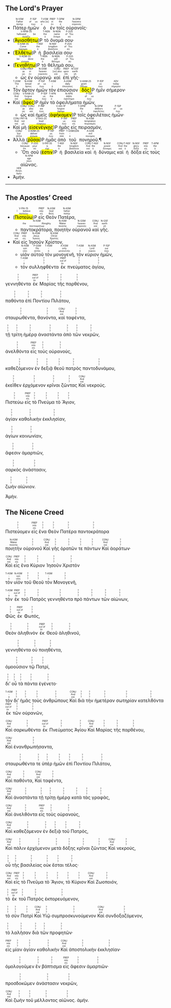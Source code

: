 ## The Lord's Prayer

- <RUBY><ruby><ruby>Πάτερ<rt>πατήρ</rt></ruby><rt>Father</rt></ruby><rt>N-VSM</rt></RUBY> <RUBY><ruby><ruby>ἡμῶν<rt>ἐγώ</rt></ruby><rt>of us</rt></ruby><rt>P-1GP</rt></RUBY> <RUBY><ruby><ruby>ὁ<rt>ὁ</rt></ruby><rt>who [is]</rt></ruby><rt>T-VSM</rt></RUBY> <RUBY><ruby><ruby>ἐν<rt>ἐν</rt></ruby><rt>in</rt></ruby><rt>PREP</rt></RUBY> <RUBY><ruby><ruby>τοῖς<rt>ὁ</rt></ruby><rt>the</rt></ruby><rt>T-DPM</rt></RUBY> <RUBY><ruby><ruby>οὐρανοῖς·<rt>οὐρανός</rt></ruby><rt>heavens</rt></ruby><rt>N-DPM</rt></RUBY> 
- (<RUBY><ruby><ruby><mark class='verb'>Ἁγιασθήτω</mark><rt>ἁγιάζω</rt></ruby><rt>hallowed be</rt></ruby><rt>V-APM-3S</rt></RUBY>)P <RUBY><ruby><ruby>τὸ<rt>ὁ</rt></ruby><rt>the</rt></ruby><rt>T-NSN</rt></RUBY> <RUBY><ruby><ruby>ὄνομά<rt>ὄνομα</rt></ruby><rt>name</rt></ruby><rt>N-NSN</rt></RUBY> <RUBY><ruby><ruby>σου·<rt>σύ</rt></ruby><rt>of You</rt></ruby><rt>P-2GS</rt></RUBY>
- (<RUBY><ruby><ruby><mark class='verb'>Ἐλθέτω</mark><rt>ἔρχομαι</rt></ruby><rt>Come</rt></ruby><rt>V-AAM-3S</rt></RUBY>)P <RUBY><ruby><ruby>ἡ<rt>ὁ</rt></ruby><rt>the</rt></ruby><rt>T-NSF</rt></RUBY> <RUBY><ruby><ruby>βασιλεία<rt>βασιλεία</rt></ruby><rt>kingdom</rt></ruby><rt>N-NSF</rt></RUBY> <RUBY><ruby><ruby>σου·<rt>σύ</rt></ruby><rt>of You</rt></ruby><rt>P-2GS</rt></RUBY> 
- (<RUBY><ruby><ruby><mark class='verb'>Γενηθήτω</mark><rt>γίνομαι</rt></ruby><rt>be done</rt></ruby><rt>V-AOM-3S</rt></RUBY>)P <RUBY><ruby><ruby>τὸ<rt>ὁ</rt></ruby><rt>the</rt></ruby><rt>T-NSN</rt></RUBY> <RUBY><ruby><ruby>θέλημά<rt>θέλημα</rt></ruby><rt>will</rt></ruby><rt>N-NSN</rt></RUBY> <RUBY><ruby><ruby>σου,<rt>σύ</rt></ruby><rt>of You</rt></ruby><rt>P-2GS</rt></RUBY> 
	- <RUBY><ruby><ruby>ὡς<rt>ὡς</rt></ruby><rt>as</rt></ruby><rt>CONJ</rt></RUBY> <RUBY><ruby><ruby>ἐν<rt>ἐν</rt></ruby><rt>in</rt></ruby><rt>PREP</rt></RUBY> <RUBY><ruby><ruby>οὐρανῷ<rt>οὐρανός</rt></ruby><rt>heaven</rt></ruby><rt>N-DSM</rt></RUBY> <RUBY><ruby><ruby>καὶ<rt>καί</rt></ruby><rt>[so] also</rt></ruby><rt>CONJ</rt></RUBY> <RUBY><ruby><ruby>ἐπὶ<rt>ἐπί</rt></ruby><rt>upon</rt></ruby><rt>PREP</rt></RUBY> <RUBY><ruby><ruby>γῆς·<rt>γῆ</rt></ruby><rt>earth</rt></ruby><rt>N-GSF</rt></RUBY> 
- <RUBY><ruby><ruby>Τὸν<rt>ὁ</rt></ruby><rt>The</rt></ruby><rt>T-ASM</rt></RUBY> <RUBY><ruby><ruby>ἄρτον<rt>ἄρτος</rt></ruby><rt>bread</rt></ruby><rt>N-ASM</rt></RUBY> <RUBY><ruby><ruby>ἡμῶν<rt>ἐγώ</rt></ruby><rt>of us</rt></ruby><rt>P-1GP</rt></RUBY> <RUBY><ruby><ruby>τὸν<rt>ὁ</rt></ruby><rt>-</rt></ruby><rt>T-ASM</rt></RUBY> <RUBY><ruby><ruby>ἐπιούσιον<rt>ἐπιούσιος</rt></ruby><rt>daily</rt></ruby><rt>A-ASM</rt></RUBY> (<RUBY><ruby><ruby><mark class='verb'>δὸς</mark><rt>δίδωμι</rt></ruby><rt>grant</rt></ruby><rt>V-AAM-2S</rt></RUBY>)P <RUBY><ruby><ruby>ἡμῖν<rt>ἐγώ</rt></ruby><rt>us</rt></ruby><rt>P-1DP</rt></RUBY> <RUBY><ruby><ruby>σήμερον·<rt>σήμερον</rt></ruby><rt>today</rt></ruby><rt>ADV</rt></RUBY> 
- <RUBY><ruby><ruby>Καὶ<rt>καί</rt></ruby><rt>And</rt></ruby><rt>CONJ</rt></RUBY> (<RUBY><ruby><ruby><mark class='verb'>ἄφες</mark><rt>ἀφίημι</rt></ruby><rt>forgive</rt></ruby><rt>V-AAM-2S</rt></RUBY>)P <RUBY><ruby><ruby>ἡμῖν<rt>ἐγώ</rt></ruby><rt>us</rt></ruby><rt>P-1DP</rt></RUBY> <RUBY><ruby><ruby>τὰ<rt>ὁ</rt></ruby><rt>the</rt></ruby><rt>T-APN</rt></RUBY> <RUBY><ruby><ruby>ὀφειλήματα<rt>ὀφείλημα</rt></ruby><rt>debts</rt></ruby><rt>N-APN</rt></RUBY> <RUBY><ruby><ruby>ἡμῶν,<rt>ἐγώ</rt></ruby><rt>of us</rt></ruby><rt>P-1GP</rt></RUBY> 
	- <RUBY><ruby><ruby>ὡς<rt>ὡς</rt></ruby><rt>as</rt></ruby><rt>CONJ</rt></RUBY> <RUBY><ruby><ruby>καὶ<rt>καί</rt></ruby><rt>also</rt></ruby><rt>CONJ</rt></RUBY> <RUBY><ruby><ruby>ἡμεῖς<rt>ἐγώ</rt></ruby><rt>we</rt></ruby><rt>P-1NP</rt></RUBY> (<RUBY><ruby><ruby><mark class='verb'>ἀφήκαμεν</mark><rt>ἀφίημι</rt></ruby><rt>forgive</rt></ruby><rt>V-AAI-1P</rt></RUBY>)P <RUBY><ruby><ruby>τοῖς<rt>ὁ</rt></ruby><rt>the</rt></ruby><rt>T-DPM</rt></RUBY> <RUBY><ruby><ruby>ὀφειλέταις<rt>ὀφειλέτης</rt></ruby><rt>debtors</rt></ruby><rt>N-DPM</rt></RUBY> <RUBY><ruby><ruby>ἡμῶν·<rt>ἐγώ</rt></ruby><rt>of us</rt></ruby><rt>P-1GP</rt></RUBY> 
- <RUBY><ruby><ruby>Καὶ<rt>καί</rt></ruby><rt>And</rt></ruby><rt>CONJ</rt></RUBY> <RUBY><ruby><ruby>μὴ<rt>μή</rt></ruby><rt>not</rt></ruby><rt>PRT-N</rt></RUBY> (<RUBY><ruby><ruby><mark class='verb'>εἰσενέγκῃς</mark><rt>εἰσφέρω</rt></ruby><rt>lead</rt></ruby><rt>V-AAS-2S</rt></RUBY>)P <RUBY><ruby><ruby>ἡμᾶς<rt>ἐγώ</rt></ruby><rt>us</rt></ruby><rt>P-1AP</rt></RUBY> <RUBY><ruby><ruby>εἰς<rt>εἰς</rt></ruby><rt>into</rt></ruby><rt>PREP</rt></RUBY> <RUBY><ruby><ruby>πειρασμόν,<rt>πειρασμός</rt></ruby><rt>temptation</rt></ruby><rt>N-ASM</rt></RUBY> 
- <RUBY><ruby><ruby>Ἀλλὰ<rt>ἀλλά</rt></ruby><rt>but</rt></ruby><rt>CONJ</rt></RUBY> (<RUBY><ruby><ruby><mark class='verb'>ῥῦσαι</mark><rt>ῥύομαι</rt></ruby><rt>deliver</rt></ruby><rt>V-ADM-2S</rt></RUBY>)P <RUBY><ruby><ruby>ἡμᾶς<rt>ἐγώ</rt></ruby><rt>us</rt></ruby><rt>P-1AP</rt></RUBY> <RUBY><ruby><ruby>ἀπὸ<rt>ἀπό</rt></ruby><rt>from</rt></ruby><rt>PREP</rt></RUBY> <RUBY><ruby><ruby>τοῦ<rt>ὁ</rt></ruby><rt>-</rt></ruby><rt>T-GSM⁞GSN</rt></RUBY> <RUBY><ruby><ruby>πονηροῦ.¶<rt>πονηρός</rt></ruby><rt>evil</rt></ruby><rt>A-GSN</rt></RUBY> 
	- <RUBY><ruby><ruby>Ὅτι<rt>ὅτι</rt></ruby><rt>because</rt></ruby><rt>CONJ</rt></RUBY> <RUBY><ruby><ruby>σοῦ<rt>σύ</rt></ruby><rt>your</rt></ruby><rt>P-2GS</rt></RUBY> (<RUBY><ruby><ruby><mark class='verb'>ἐστιν</mark><rt>εἰμί</rt></ruby><rt>is</rt></ruby><rt>V-PAI-3S</rt></RUBY>)P <RUBY><ruby><ruby>ἡ<rt>ὁ</rt></ruby><rt>the</rt></ruby><rt>T-NSF</rt></RUBY> <RUBY><ruby><ruby>βασιλεία<rt>βασιλεία</rt></ruby><rt>kingdom</rt></ruby><rt>N-NSF</rt></RUBY> <RUBY><ruby><ruby>καὶ<rt>καί</rt></ruby><rt>And</rt></ruby><rt>CONJ</rt></RUBY> <RUBY><ruby><ruby>ἡ<rt>ὁ</rt></ruby><rt>the</rt></ruby><rt>T-NSF</rt></RUBY> <RUBY><ruby><ruby>δύναμις<rt>δύναμις</rt></ruby><rt>power</rt></ruby><rt>N-NSF</rt></RUBY> <RUBY><ruby><ruby>καὶ<rt>καί</rt></ruby><rt>And</rt></ruby><rt>CONJ</rt></RUBY> <RUBY><ruby><ruby>ἡ<rt>ὁ</rt></ruby><rt>the</rt></ruby><rt>T-NSF</rt></RUBY> <RUBY><ruby><ruby>δόξα<rt>δόξα</rt></ruby><rt>glory</rt></ruby><rt>N-NSF</rt></RUBY> <RUBY><ruby><ruby>εἰς<rt>εἰς</rt></ruby><rt>into</rt></ruby><rt>PREP</rt></RUBY> <RUBY><ruby><ruby>τοὺς<rt>ὁ</rt></ruby><rt>the</rt></ruby><rt>T-APM</rt></RUBY> <RUBY><ruby><ruby>αἰῶνας.<rt>αἰών</rt></ruby><rt>age</rt></ruby><rt>N-APM</rt></RUBY>
- <RUBY><ruby><ruby>Ἀμήν.<rt>ἀμήν</rt></ruby><rt>Amen.</rt></ruby><rt>HEB</rt></RUBY>

<div style='page-break-after: always;'></div>

---

## The Apostles’ Creed
- (<RUBY><ruby><ruby><mark class='verb'>Πιστεύω</mark><rt>πιστεύω</rt></ruby><rt>I believe</rt></ruby><rt>V-PAI-1S</rt></RUBY>)P <RUBY><ruby><ruby>εἰς<rt>εἰς</rt></ruby><rt>into</rt></ruby><rt>PREP</rt></RUBY> <RUBY><ruby><ruby>Θεὸν<rt>θεός</rt></ruby><rt>God</rt></ruby><rt>N-ASM</rt></RUBY> <RUBY><ruby><ruby>Πατέρα,<rt>πατέρ</rt></ruby><rt>father</rt></ruby><rt>N-ASM</rt></RUBY> 
	- <RUBY><ruby><ruby>παντοκράτορα,<rt>παντοκράτωρ</rt></ruby><rt>the Almighty</rt></ruby><rt>N-ASM</rt></RUBY> <RUBY><ruby><ruby>ποιητὴν<rt>ποιητής</rt></ruby><rt>Maker</rt></ruby><rt>N-ASM</rt></RUBY> <RUBY><ruby><ruby>οὐρανοῦ<rt>οὐρανός</rt></ruby><rt>heaven</rt></ruby><rt>N-GSM</rt></RUBY> <RUBY><ruby><ruby>καὶ<rt>καί</rt></ruby><rt>And</rt></ruby><rt>CONJ</rt></RUBY> <RUBY><ruby><ruby>γῆς.<rt>γῆ</rt></ruby><rt>earth</rt></ruby><rt>N-GSF</rt></RUBY>
- <RUBY><ruby><ruby>Καὶ<rt>καί</rt></ruby><rt>And</rt></ruby><rt>CONJ</rt></RUBY> <RUBY><ruby><ruby>εἰς<rt>εἰς</rt></ruby><rt>into</rt></ruby><rt>PREP</rt></RUBY> <RUBY><ruby><ruby>Ἰησοῦν<rt>Ἰησοῦς</rt></ruby><rt>Jesus</rt></ruby><rt>N-ASM</rt></RUBY> <RUBY><ruby><ruby>Χρίστον,<rt>Χριστός</rt></ruby><rt>Christ</rt></ruby><rt>N-ASM</rt></RUBY> 
	- <RUBY><ruby><ruby>υἱὸν<rt>υἱός</rt></ruby><rt>son</rt></ruby><rt>N-ASM</rt></RUBY> <RUBY><ruby><ruby>αὐτοῦ<rt>αὐτός</rt></ruby><rt>His</rt></ruby><rt>P-GSM</rt></RUBY> <RUBY><ruby><ruby>τὸν<rt>ὁ</rt></ruby><rt>-</rt></ruby><rt>T-ASM</rt></RUBY> <RUBY><ruby><ruby>μονογενῆ,<rt>μονογενής</rt></ruby><rt>only</rt></ruby><rt>A-ASM</rt></RUBY> <RUBY><ruby><ruby>τὸν<rt>ὁ</rt></ruby><rt>-</rt></ruby><rt>T-ASM</rt></RUBY> <RUBY><ruby><ruby>κύριον<rt>κύριος</rt></ruby><rt>Lord</rt></ruby><rt>N-ASM</rt></RUBY> <RUBY><ruby><ruby>ἡμῶν,<rt>ἐγώ</rt></ruby><rt>our</rt></ruby><rt>P-1GP</rt></RUBY> 
	- <RUBY><ruby><ruby>τὸν<rt>ὁ</rt></ruby><rt>-</rt></ruby><rt>T-ASM</rt></RUBY> <RUBY><ruby><ruby>συλληφθέντα<rt>?</rt></ruby><rt>?</rt></ruby><rt>?</rt></RUBY> <RUBY><ruby><ruby>ἐκ<rt>ἐκ</rt></ruby><rt>out of</rt></ruby><rt>PREP</rt></RUBY> <RUBY><ruby><ruby>πνεύματος<rt>?</rt></ruby><rt>?</rt></ruby><rt>?</rt></RUBY> <RUBY><ruby><ruby>ἁγίου,<rt>?</rt></ruby><rt>?</rt></ruby><rt>?</rt></RUBY> 

 <RUBY><ruby><ruby>γεννηθέντα<rt>?</rt></ruby><rt>?</rt></ruby><rt>?</rt></RUBY> <RUBY><ruby><ruby>ἐκ<rt>ἐκ</rt></ruby><rt>out of</rt></ruby><rt>PREP</rt></RUBY> <RUBY><ruby><ruby>Μαρίας<rt>?</rt></ruby><rt>?</rt></ruby><rt>?</rt></RUBY> <RUBY><ruby><ruby>τῆς<rt>?</rt></ruby><rt>?</rt></ruby><rt>?</rt></RUBY> <RUBY><ruby><ruby>παρθένου,<rt>?</rt></ruby><rt>?</rt></ruby><rt>?</rt></RUBY> 

 <RUBY><ruby><ruby>παθόντα<rt>?</rt></ruby><rt>?</rt></ruby><rt>?</rt></RUBY> <RUBY><ruby><ruby>ἐπὶ<rt>?</rt></ruby><rt>?</rt></ruby><rt>?</rt></RUBY> <RUBY><ruby><ruby>Ποντίου<rt>?</rt></ruby><rt>?</rt></ruby><rt>?</rt></RUBY> <RUBY><ruby><ruby>Πιλάτου,<rt>?</rt></ruby><rt>?</rt></ruby><rt>?</rt></RUBY> 

 <RUBY><ruby><ruby>σταυρωθέντα,<rt>?</rt></ruby><rt>?</rt></ruby><rt>?</rt></RUBY> <RUBY><ruby><ruby>θανόντα,<rt>?</rt></ruby><rt>?</rt></ruby><rt>?</rt></RUBY> <RUBY><ruby><ruby>καὶ<rt>καί</rt></ruby><rt>And</rt></ruby><rt>CONJ</rt></RUBY> <RUBY><ruby><ruby>ταφέντα,<rt>?</rt></ruby><rt>?</rt></ruby><rt>?</rt></RUBY> 

 <RUBY><ruby><ruby>τῇ<rt>?</rt></ruby><rt>?</rt></ruby><rt>?</rt></RUBY> <RUBY><ruby><ruby>τρίτη<rt>?</rt></ruby><rt>?</rt></ruby><rt>?</rt></RUBY> <RUBY><ruby><ruby>ἡμέρᾳ<rt>?</rt></ruby><rt>?</rt></ruby><rt>?</rt></RUBY> <RUBY><ruby><ruby>ἀναστάντα<rt>?</rt></ruby><rt>?</rt></ruby><rt>?</rt></RUBY> <RUBY><ruby><ruby>ἀπὸ<rt>?</rt></ruby><rt>?</rt></ruby><rt>?</rt></RUBY> <RUBY><ruby><ruby>τῶν<rt>?</rt></ruby><rt>?</rt></ruby><rt>?</rt></RUBY> <RUBY><ruby><ruby>νεκρῶν,<rt>?</rt></ruby><rt>?</rt></ruby><rt>?</rt></RUBY> 

 <RUBY><ruby><ruby>ἀνελθόντα<rt>?</rt></ruby><rt>?</rt></ruby><rt>?</rt></RUBY> <RUBY><ruby><ruby>εἰς<rt>εἰς</rt></ruby><rt>into</rt></ruby><rt>PREP</rt></RUBY> <RUBY><ruby><ruby>τοὺς<rt>?</rt></ruby><rt>?</rt></ruby><rt>?</rt></RUBY> <RUBY><ruby><ruby>οὐρανούς,<rt>?</rt></ruby><rt>?</rt></ruby><rt>?</rt></RUBY> 

 <RUBY><ruby><ruby>καθεζόμενον<rt>?</rt></ruby><rt>?</rt></ruby><rt>?</rt></RUBY> <RUBY><ruby><ruby>ἐν<rt>?</rt></ruby><rt>?</rt></ruby><rt>?</rt></RUBY> <RUBY><ruby><ruby>δεξιᾷ<rt>?</rt></ruby><rt>?</rt></ruby><rt>?</rt></RUBY> <RUBY><ruby><ruby>θεοῦ<rt>?</rt></ruby><rt>?</rt></ruby><rt>?</rt></RUBY> <RUBY><ruby><ruby>πατρὸς<rt>?</rt></ruby><rt>?</rt></ruby><rt>?</rt></RUBY> <RUBY><ruby><ruby>παντοδυνάμου,<rt>?</rt></ruby><rt>?</rt></ruby><rt>?</rt></RUBY> 

 <RUBY><ruby><ruby>ἐκεῖθεν<rt>?</rt></ruby><rt>?</rt></ruby><rt>?</rt></RUBY> <RUBY><ruby><ruby>ἐρχόμενον<rt>?</rt></ruby><rt>?</rt></ruby><rt>?</rt></RUBY> <RUBY><ruby><ruby>κρῖναι<rt>?</rt></ruby><rt>?</rt></ruby><rt>?</rt></RUBY> <RUBY><ruby><ruby>ζῶντας<rt>?</rt></ruby><rt>?</rt></ruby><rt>?</rt></RUBY> <RUBY><ruby><ruby>Καὶ<rt>καί</rt></ruby><rt>And</rt></ruby><rt>CONJ</rt></RUBY> νεκρούς.

  

<RUBY><ruby><ruby>Πιστεύω<rt>?</rt></ruby><rt>?</rt></ruby><rt>?</rt></RUBY> <RUBY><ruby><ruby>εἰς<rt>εἰς</rt></ruby><rt>into</rt></ruby><rt>PREP</rt></RUBY> <RUBY><ruby><ruby>τὸ<rt>?</rt></ruby><rt>?</rt></ruby><rt>?</rt></RUBY> <RUBY><ruby><ruby>Πνεύμα<rt>?</rt></ruby><rt>?</rt></ruby><rt>?</rt></RUBY> <RUBY><ruby><ruby>τὸ<rt>?</rt></ruby><rt>?</rt></ruby><rt>?</rt></RUBY> <RUBY><ruby><ruby>Ἅγιον,<rt>?</rt></ruby><rt>?</rt></ruby><rt>?</rt></RUBY> 

<RUBY><ruby><ruby>ἁγίαν<rt>?</rt></ruby><rt>?</rt></ruby><rt>?</rt></RUBY> <RUBY><ruby><ruby>καθολικὴν<rt>?</rt></ruby><rt>?</rt></ruby><rt>?</rt></RUBY> <RUBY><ruby><ruby>ἐκκλησίαν,<rt>?</rt></ruby><rt>?</rt></ruby><rt>?</rt></RUBY> 

<RUBY><ruby><ruby>ἁγίων<rt>?</rt></ruby><rt>?</rt></ruby><rt>?</rt></RUBY> <RUBY><ruby><ruby>κοινωνίαν,<rt>?</rt></ruby><rt>?</rt></ruby><rt>?</rt></RUBY> 

<RUBY><ruby><ruby>ἄφεσιν<rt>?</rt></ruby><rt>?</rt></ruby><rt>?</rt></RUBY> <RUBY><ruby><ruby>ἁμαρτιῶν,<rt>?</rt></ruby><rt>?</rt></ruby><rt>?</rt></RUBY> 

<RUBY><ruby><ruby>σαρκὸς<rt>?</rt></ruby><rt>?</rt></ruby><rt>?</rt></RUBY> <RUBY><ruby><ruby>ἀνάστασιν,<rt>?</rt></ruby><rt>?</rt></ruby><rt>?</rt></RUBY> 

<RUBY><ruby><ruby>ζωήν<rt>?</rt></ruby><rt>?</rt></ruby><rt>?</rt></RUBY> <RUBY><ruby><ruby>αἰώνιον.<rt>?</rt></ruby><rt>?</rt></ruby><rt>?</rt></RUBY> 

Ἀμήν.



## The Nicene Creed

<RUBY><ruby><ruby>Πιστεύομεν<rt>?</rt></ruby><rt>?</rt></ruby><rt>?</rt></RUBY> <RUBY><ruby><ruby>εἰς<rt>εἰς</rt></ruby><rt>into</rt></ruby><rt>PREP</rt></RUBY> <RUBY><ruby><ruby>ἕνα<rt>?</rt></ruby><rt>?</rt></ruby><rt>?</rt></RUBY> <RUBY><ruby><ruby>Θεὸν<rt>?</rt></ruby><rt>?</rt></ruby><rt>?</rt></RUBY> <RUBY><ruby><ruby>Πατέρα<rt>?</rt></ruby><rt>?</rt></ruby><rt>?</rt></RUBY> <RUBY><ruby><ruby>παντοκράτορα<rt>?</rt></ruby><rt>?</rt></ruby><rt>?</rt></RUBY> 

<RUBY><ruby><ruby>ποιητὴν<rt>ποιητής</rt></ruby><rt>Maker</rt></ruby><rt>N-ASM</rt></RUBY> <RUBY><ruby><ruby>οὐρανοῦ<rt>?</rt></ruby><rt>?</rt></ruby><rt>?</rt></RUBY> <RUBY><ruby><ruby>Καὶ<rt>καί</rt></ruby><rt>And</rt></ruby><rt>CONJ</rt></RUBY> <RUBY><ruby><ruby>γῆς<rt>?</rt></ruby><rt>?</rt></ruby><rt>?</rt></RUBY> <RUBY><ruby><ruby>ὁρατῶν<rt>?</rt></ruby><rt>?</rt></ruby><rt>?</rt></RUBY> <RUBY><ruby><ruby>τε<rt>?</rt></ruby><rt>?</rt></ruby><rt>?</rt></RUBY> <RUBY><ruby><ruby>πάντων<rt>?</rt></ruby><rt>?</rt></ruby><rt>?</rt></RUBY> <RUBY><ruby><ruby>Καὶ<rt>καί</rt></ruby><rt>And</rt></ruby><rt>CONJ</rt></RUBY> <RUBY><ruby><ruby>ἀοράτων·<rt>?</rt></ruby><rt>?</rt></ruby><rt>?</rt></RUBY> 

<RUBY><ruby><ruby>Καὶ<rt>καί</rt></ruby><rt>And</rt></ruby><rt>CONJ</rt></RUBY> <RUBY><ruby><ruby>εἰς<rt>εἰς</rt></ruby><rt>into</rt></ruby><rt>PREP</rt></RUBY> <RUBY><ruby><ruby>ἕνα<rt>?</rt></ruby><rt>?</rt></ruby><rt>?</rt></RUBY> <RUBY><ruby><ruby>Κύριον<rt>?</rt></ruby><rt>?</rt></ruby><rt>?</rt></RUBY> <RUBY><ruby><ruby>Ἰησοῦν<rt>?</rt></ruby><rt>?</rt></ruby><rt>?</rt></RUBY> <RUBY><ruby><ruby>Χριστὸν<rt>?</rt></ruby><rt>?</rt></ruby><rt>?</rt></RUBY> 

<RUBY><ruby><ruby>τὸν<rt>ὁ</rt></ruby><rt>-</rt></ruby><rt>T-ASM</rt></RUBY> <RUBY><ruby><ruby>υἱὸν<rt>υἱός</rt></ruby><rt>son</rt></ruby><rt>N-ASM</rt></RUBY> <RUBY><ruby><ruby>τοῦ<rt>?</rt></ruby><rt>?</rt></ruby><rt>?</rt></RUBY> <RUBY><ruby><ruby>Θεοῦ<rt>?</rt></ruby><rt>?</rt></ruby><rt>?</rt></RUBY> <RUBY><ruby><ruby>τὸν<rt>ὁ</rt></ruby><rt>-</rt></ruby><rt>T-ASM</rt></RUBY> <RUBY><ruby><ruby>Μονογενῆ,<rt>?</rt></ruby><rt>?</rt></ruby><rt>?</rt></RUBY> 

<RUBY><ruby><ruby>τὸν<rt>ὁ</rt></ruby><rt>-</rt></ruby><rt>T-ASM</rt></RUBY> <RUBY><ruby><ruby>ἐκ<rt>ἐκ</rt></ruby><rt>out of</rt></ruby><rt>PREP</rt></RUBY> <RUBY><ruby><ruby>τοῦ<rt>?</rt></ruby><rt>?</rt></ruby><rt>?</rt></RUBY> <RUBY><ruby><ruby>Πατρὸς<rt>?</rt></ruby><rt>?</rt></ruby><rt>?</rt></RUBY> <RUBY><ruby><ruby>γεννηθέντα<rt>?</rt></ruby><rt>?</rt></ruby><rt>?</rt></RUBY> <RUBY><ruby><ruby>πρὸ<rt>?</rt></ruby><rt>?</rt></ruby><rt>?</rt></RUBY> <RUBY><ruby><ruby>πάντων<rt>?</rt></ruby><rt>?</rt></ruby><rt>?</rt></RUBY> <RUBY><ruby><ruby>τῶν<rt>?</rt></ruby><rt>?</rt></ruby><rt>?</rt></RUBY> <RUBY><ruby><ruby>αἰώνων,<rt>?</rt></ruby><rt>?</rt></ruby><rt>?</rt></RUBY> 

<RUBY><ruby><ruby>Φῶς<rt>?</rt></ruby><rt>?</rt></ruby><rt>?</rt></RUBY> <RUBY><ruby><ruby>ἐκ<rt>ἐκ</rt></ruby><rt>out of</rt></ruby><rt>PREP</rt></RUBY> <RUBY><ruby><ruby>Φωτός,<rt>?</rt></ruby><rt>?</rt></ruby><rt>?</rt></RUBY> 

<RUBY><ruby><ruby>Θεὸν<rt>?</rt></ruby><rt>?</rt></ruby><rt>?</rt></RUBY> <RUBY><ruby><ruby>ἀληθινὸν<rt>?</rt></ruby><rt>?</rt></ruby><rt>?</rt></RUBY> <RUBY><ruby><ruby>ἐκ<rt>ἐκ</rt></ruby><rt>out of</rt></ruby><rt>PREP</rt></RUBY> <RUBY><ruby><ruby>Θεοῦ<rt>?</rt></ruby><rt>?</rt></ruby><rt>?</rt></RUBY> <RUBY><ruby><ruby>ἀληθινοῦ,<rt>?</rt></ruby><rt>?</rt></ruby><rt>?</rt></RUBY> 

<RUBY><ruby><ruby>γεννηθέντα<rt>?</rt></ruby><rt>?</rt></ruby><rt>?</rt></RUBY> <RUBY><ruby><ruby>οὐ<rt>?</rt></ruby><rt>?</rt></ruby><rt>?</rt></RUBY> <RUBY><ruby><ruby>ποιηθέντα,<rt>?</rt></ruby><rt>?</rt></ruby><rt>?</rt></RUBY> 

<RUBY><ruby><ruby>ὁμοούσιον<rt>?</rt></ruby><rt>?</rt></ruby><rt>?</rt></RUBY> <RUBY><ruby><ruby>τῷ<rt>?</rt></ruby><rt>?</rt></ruby><rt>?</rt></RUBY> <RUBY><ruby><ruby>Πατρί,<rt>?</rt></ruby><rt>?</rt></ruby><rt>?</rt></RUBY> 

<RUBY><ruby><ruby>δι’<rt>?</rt></ruby><rt>?</rt></ruby><rt>?</rt></RUBY> <RUBY><ruby><ruby>οὗ<rt>?</rt></ruby><rt>?</rt></ruby><rt>?</rt></RUBY> <RUBY><ruby><ruby>τὰ<rt>?</rt></ruby><rt>?</rt></ruby><rt>?</rt></RUBY> <RUBY><ruby><ruby>πάντα<rt>?</rt></ruby><rt>?</rt></ruby><rt>?</rt></RUBY> <RUBY><ruby><ruby>ἐγένετο·<rt>?</rt></ruby><rt>?</rt></ruby><rt>?</rt></RUBY> 

<RUBY><ruby><ruby>τὸν<rt>ὁ</rt></ruby><rt>-</rt></ruby><rt>T-ASM</rt></RUBY> <RUBY><ruby><ruby>δι’<rt>?</rt></ruby><rt>?</rt></ruby><rt>?</rt></RUBY> <RUBY><ruby><ruby>ἡμᾶς<rt>?</rt></ruby><rt>?</rt></ruby><rt>?</rt></RUBY> <RUBY><ruby><ruby>τοὺς<rt>?</rt></ruby><rt>?</rt></ruby><rt>?</rt></RUBY> <RUBY><ruby><ruby>ἀνθρώπους<rt>?</rt></ruby><rt>?</rt></ruby><rt>?</rt></RUBY> <RUBY><ruby><ruby>Καὶ<rt>καί</rt></ruby><rt>And</rt></ruby><rt>CONJ</rt></RUBY> <RUBY><ruby><ruby>διὰ<rt>?</rt></ruby><rt>?</rt></ruby><rt>?</rt></RUBY> <RUBY><ruby><ruby>τὴν<rt>?</rt></ruby><rt>?</rt></ruby><rt>?</rt></RUBY> <RUBY><ruby><ruby>ἡμετέραν<rt>?</rt></ruby><rt>?</rt></ruby><rt>?</rt></RUBY> <RUBY><ruby><ruby>σωτηρίαν<rt>?</rt></ruby><rt>?</rt></ruby><rt>?</rt></RUBY> <RUBY><ruby><ruby>κατελθόντα<rt>?</rt></ruby><rt>?</rt></ruby><rt>?</rt></RUBY> <RUBY><ruby><ruby>ἐκ<rt>ἐκ</rt></ruby><rt>out of</rt></ruby><rt>PREP</rt></RUBY> <RUBY><ruby><ruby>τῶν<rt>?</rt></ruby><rt>?</rt></ruby><rt>?</rt></RUBY> <RUBY><ruby><ruby>οὐρανῶν,<rt>?</rt></ruby><rt>?</rt></ruby><rt>?</rt></RUBY> 

<RUBY><ruby><ruby>Καὶ<rt>καί</rt></ruby><rt>And</rt></ruby><rt>CONJ</rt></RUBY> <RUBY><ruby><ruby>σαρκωθέντα<rt>?</rt></ruby><rt>?</rt></ruby><rt>?</rt></RUBY> <RUBY><ruby><ruby>ἐκ<rt>ἐκ</rt></ruby><rt>out of</rt></ruby><rt>PREP</rt></RUBY> <RUBY><ruby><ruby>Πνεύματος<rt>?</rt></ruby><rt>?</rt></ruby><rt>?</rt></RUBY> <RUBY><ruby><ruby>Ἁγίου<rt>?</rt></ruby><rt>?</rt></ruby><rt>?</rt></RUBY> <RUBY><ruby><ruby>Καὶ<rt>καί</rt></ruby><rt>And</rt></ruby><rt>CONJ</rt></RUBY> <RUBY><ruby><ruby>Μαρίας<rt>?</rt></ruby><rt>?</rt></ruby><rt>?</rt></RUBY> <RUBY><ruby><ruby>τῆς<rt>?</rt></ruby><rt>?</rt></ruby><rt>?</rt></RUBY> <RUBY><ruby><ruby>παρθένου,<rt>?</rt></ruby><rt>?</rt></ruby><rt>?</rt></RUBY> 

<RUBY><ruby><ruby>Καὶ<rt>καί</rt></ruby><rt>And</rt></ruby><rt>CONJ</rt></RUBY> <RUBY><ruby><ruby>ἐνανθρωπήσαντα,<rt>?</rt></ruby><rt>?</rt></ruby><rt>?</rt></RUBY> 

<RUBY><ruby><ruby>σταυρωθέντα<rt>?</rt></ruby><rt>?</rt></ruby><rt>?</rt></RUBY> <RUBY><ruby><ruby>τε<rt>?</rt></ruby><rt>?</rt></ruby><rt>?</rt></RUBY> <RUBY><ruby><ruby>ὑπὲρ<rt>?</rt></ruby><rt>?</rt></ruby><rt>?</rt></RUBY> <RUBY><ruby><ruby>ἡμῶν<rt>?</rt></ruby><rt>?</rt></ruby><rt>?</rt></RUBY> <RUBY><ruby><ruby>ἐπὶ<rt>?</rt></ruby><rt>?</rt></ruby><rt>?</rt></RUBY> <RUBY><ruby><ruby>Ποντίου<rt>?</rt></ruby><rt>?</rt></ruby><rt>?</rt></RUBY> <RUBY><ruby><ruby>Πιλάτου,<rt>?</rt></ruby><rt>?</rt></ruby><rt>?</rt></RUBY> 

<RUBY><ruby><ruby>Καὶ<rt>καί</rt></ruby><rt>And</rt></ruby><rt>CONJ</rt></RUBY> <RUBY><ruby><ruby>παθόντα,<rt>?</rt></ruby><rt>?</rt></ruby><rt>?</rt></RUBY> <RUBY><ruby><ruby>Καὶ<rt>καί</rt></ruby><rt>And</rt></ruby><rt>CONJ</rt></RUBY> <RUBY><ruby><ruby>ταφέντα,<rt>?</rt></ruby><rt>?</rt></ruby><rt>?</rt></RUBY> 

<RUBY><ruby><ruby>Καὶ<rt>καί</rt></ruby><rt>And</rt></ruby><rt>CONJ</rt></RUBY> <RUBY><ruby><ruby>ἀναστάντα<rt>?</rt></ruby><rt>?</rt></ruby><rt>?</rt></RUBY> <RUBY><ruby><ruby>τῇ<rt>?</rt></ruby><rt>?</rt></ruby><rt>?</rt></RUBY> <RUBY><ruby><ruby>τρίτῃ<rt>?</rt></ruby><rt>?</rt></ruby><rt>?</rt></RUBY> <RUBY><ruby><ruby>ἡμέρᾳ<rt>?</rt></ruby><rt>?</rt></ruby><rt>?</rt></RUBY> <RUBY><ruby><ruby>κατὰ<rt>?</rt></ruby><rt>?</rt></ruby><rt>?</rt></RUBY> <RUBY><ruby><ruby>τὰς<rt>?</rt></ruby><rt>?</rt></ruby><rt>?</rt></RUBY> <RUBY><ruby><ruby>γραφὰς,<rt>?</rt></ruby><rt>?</rt></ruby><rt>?</rt></RUBY> 

<RUBY><ruby><ruby>Καὶ<rt>καί</rt></ruby><rt>And</rt></ruby><rt>CONJ</rt></RUBY> <RUBY><ruby><ruby>ἀνελθόντα<rt>?</rt></ruby><rt>?</rt></ruby><rt>?</rt></RUBY> <RUBY><ruby><ruby>εἰς<rt>εἰς</rt></ruby><rt>into</rt></ruby><rt>PREP</rt></RUBY> <RUBY><ruby><ruby>τοὺς<rt>?</rt></ruby><rt>?</rt></ruby><rt>?</rt></RUBY> <RUBY><ruby><ruby>οὐρανοὺς,<rt>?</rt></ruby><rt>?</rt></ruby><rt>?</rt></RUBY> 

<RUBY><ruby><ruby>Καὶ<rt>καί</rt></ruby><rt>And</rt></ruby><rt>CONJ</rt></RUBY> <RUBY><ruby><ruby>καθεζόμενον<rt>?</rt></ruby><rt>?</rt></ruby><rt>?</rt></RUBY> <RUBY><ruby><ruby>ἐν<rt>?</rt></ruby><rt>?</rt></ruby><rt>?</rt></RUBY> <RUBY><ruby><ruby>δεξιᾷ<rt>?</rt></ruby><rt>?</rt></ruby><rt>?</rt></RUBY> <RUBY><ruby><ruby>τοῦ<rt>?</rt></ruby><rt>?</rt></ruby><rt>?</rt></RUBY> <RUBY><ruby><ruby>Πατρὸς,<rt>?</rt></ruby><rt>?</rt></ruby><rt>?</rt></RUBY> 

<RUBY><ruby><ruby>Καὶ<rt>καί</rt></ruby><rt>And</rt></ruby><rt>CONJ</rt></RUBY> <RUBY><ruby><ruby>πάλιν<rt>?</rt></ruby><rt>?</rt></ruby><rt>?</rt></RUBY> <RUBY><ruby><ruby>ἐρχόμενον<rt>?</rt></ruby><rt>?</rt></ruby><rt>?</rt></RUBY> <RUBY><ruby><ruby>μετὰ<rt>?</rt></ruby><rt>?</rt></ruby><rt>?</rt></RUBY> <RUBY><ruby><ruby>δόξης<rt>?</rt></ruby><rt>?</rt></ruby><rt>?</rt></RUBY> <RUBY><ruby><ruby>κρῖναι<rt>?</rt></ruby><rt>?</rt></ruby><rt>?</rt></RUBY> <RUBY><ruby><ruby>ζῶντας<rt>?</rt></ruby><rt>?</rt></ruby><rt>?</rt></RUBY> <RUBY><ruby><ruby>Καὶ<rt>καί</rt></ruby><rt>And</rt></ruby><rt>CONJ</rt></RUBY> <RUBY><ruby><ruby>νεκρούς,<rt>?</rt></ruby><rt>?</rt></ruby><rt>?</rt></RUBY> 

<RUBY><ruby><ruby>οὗ<rt>?</rt></ruby><rt>?</rt></ruby><rt>?</rt></RUBY> <RUBY><ruby><ruby>τῆς<rt>?</rt></ruby><rt>?</rt></ruby><rt>?</rt></RUBY> <RUBY><ruby><ruby>βασιλείας<rt>?</rt></ruby><rt>?</rt></ruby><rt>?</rt></RUBY> <RUBY><ruby><ruby>οὐκ<rt>?</rt></ruby><rt>?</rt></ruby><rt>?</rt></RUBY> <RUBY><ruby><ruby>ἔσται<rt>?</rt></ruby><rt>?</rt></ruby><rt>?</rt></RUBY> <RUBY><ruby><ruby>τέλος·<rt>?</rt></ruby><rt>?</rt></ruby><rt>?</rt></RUBY> 

<RUBY><ruby><ruby>Καὶ<rt>καί</rt></ruby><rt>And</rt></ruby><rt>CONJ</rt></RUBY> <RUBY><ruby><ruby>εἰς<rt>εἰς</rt></ruby><rt>into</rt></ruby><rt>PREP</rt></RUBY> <RUBY><ruby><ruby>τὸ<rt>?</rt></ruby><rt>?</rt></ruby><rt>?</rt></RUBY> <RUBY><ruby><ruby>Πνεῦμα<rt>?</rt></ruby><rt>?</rt></ruby><rt>?</rt></RUBY> <RUBY><ruby><ruby>τὸ<rt>?</rt></ruby><rt>?</rt></ruby><rt>?</rt></RUBY> <RUBY><ruby><ruby>Ἅγιον,<rt>?</rt></ruby><rt>?</rt></ruby><rt>?</rt></RUBY> <RUBY><ruby><ruby>τὸ<rt>?</rt></ruby><rt>?</rt></ruby><rt>?</rt></RUBY> <RUBY><ruby><ruby>Κύριον<rt>?</rt></ruby><rt>?</rt></ruby><rt>?</rt></RUBY> <RUBY><ruby><ruby>Καὶ<rt>καί</rt></ruby><rt>And</rt></ruby><rt>CONJ</rt></RUBY> <RUBY><ruby><ruby>Ζωοποιόν,<rt>?</rt></ruby><rt>?</rt></ruby><rt>?</rt></RUBY> 

<RUBY><ruby><ruby>τὸ<rt>?</rt></ruby><rt>?</rt></ruby><rt>?</rt></RUBY> <RUBY><ruby><ruby>ἐκ<rt>ἐκ</rt></ruby><rt>out of</rt></ruby><rt>PREP</rt></RUBY> <RUBY><ruby><ruby>τοῦ<rt>?</rt></ruby><rt>?</rt></ruby><rt>?</rt></RUBY> <RUBY><ruby><ruby>Πατρὸς<rt>?</rt></ruby><rt>?</rt></ruby><rt>?</rt></RUBY> <RUBY><ruby><ruby>ἐκπορευόμενον,<rt>?</rt></ruby><rt>?</rt></ruby><rt>?</rt></RUBY> 

<RUBY><ruby><ruby>τὸ<rt>?</rt></ruby><rt>?</rt></ruby><rt>?</rt></RUBY> <RUBY><ruby><ruby>σὺν<rt>?</rt></ruby><rt>?</rt></ruby><rt>?</rt></RUBY> <RUBY><ruby><ruby>Πατρὶ<rt>?</rt></ruby><rt>?</rt></ruby><rt>?</rt></RUBY> <RUBY><ruby><ruby>Καὶ<rt>καί</rt></ruby><rt>And</rt></ruby><rt>CONJ</rt></RUBY> <RUBY><ruby><ruby>Υἱῷ<rt>?</rt></ruby><rt>?</rt></ruby><rt>?</rt></RUBY> <RUBY><ruby><ruby>συμπροσκυνούμενον<rt>?</rt></ruby><rt>?</rt></ruby><rt>?</rt></RUBY> <RUBY><ruby><ruby>Καὶ<rt>καί</rt></ruby><rt>And</rt></ruby><rt>CONJ</rt></RUBY> <RUBY><ruby><ruby>συνδοξαζόμενον,<rt>?</rt></ruby><rt>?</rt></ruby><rt>?</rt></RUBY> 

<RUBY><ruby><ruby>τὸ<rt>?</rt></ruby><rt>?</rt></ruby><rt>?</rt></RUBY> <RUBY><ruby><ruby>λαλῆσαν<rt>?</rt></ruby><rt>?</rt></ruby><rt>?</rt></RUBY> <RUBY><ruby><ruby>διὰ<rt>?</rt></ruby><rt>?</rt></ruby><rt>?</rt></RUBY> <RUBY><ruby><ruby>τῶν<rt>?</rt></ruby><rt>?</rt></ruby><rt>?</rt></RUBY> <RUBY><ruby><ruby>προφητῶν·<rt>?</rt></ruby><rt>?</rt></ruby><rt>?</rt></RUBY> 

<RUBY><ruby><ruby>εἰς<rt>εἰς</rt></ruby><rt>into</rt></ruby><rt>PREP</rt></RUBY> <RUBY><ruby><ruby>μίαν<rt>?</rt></ruby><rt>?</rt></ruby><rt>?</rt></RUBY> <RUBY><ruby><ruby>ἁγίαν<rt>?</rt></ruby><rt>?</rt></ruby><rt>?</rt></RUBY> <RUBY><ruby><ruby>καθολικὴν<rt>?</rt></ruby><rt>?</rt></ruby><rt>?</rt></RUBY> <RUBY><ruby><ruby>Καὶ<rt>καί</rt></ruby><rt>And</rt></ruby><rt>CONJ</rt></RUBY> <RUBY><ruby><ruby>ἀποστολικὴν<rt>?</rt></ruby><rt>?</rt></ruby><rt>?</rt></RUBY> <RUBY><ruby><ruby>ἐκκλησίαν·<rt>?</rt></ruby><rt>?</rt></ruby><rt>?</rt></RUBY> 

<RUBY><ruby><ruby>ὁμολογοῦμεν<rt>?</rt></ruby><rt>?</rt></ruby><rt>?</rt></RUBY> <RUBY><ruby><ruby>ἓν<rt>?</rt></ruby><rt>?</rt></ruby><rt>?</rt></RUBY> <RUBY><ruby><ruby>βάπτισμα<rt>?</rt></ruby><rt>?</rt></ruby><rt>?</rt></RUBY> <RUBY><ruby><ruby>εἰς<rt>εἰς</rt></ruby><rt>into</rt></ruby><rt>PREP</rt></RUBY> <RUBY><ruby><ruby>ἄφεσιν<rt>?</rt></ruby><rt>?</rt></ruby><rt>?</rt></RUBY> <RUBY><ruby><ruby>ἁμαρτιῶν·<rt>?</rt></ruby><rt>?</rt></ruby><rt>?</rt></RUBY> 

<RUBY><ruby><ruby>προσδοκῶμεν<rt>?</rt></ruby><rt>?</rt></ruby><rt>?</rt></RUBY> <RUBY><ruby><ruby>ἀνάστασιν<rt>?</rt></ruby><rt>?</rt></ruby><rt>?</rt></RUBY> <RUBY><ruby><ruby>νεκρῶν,<rt>?</rt></ruby><rt>?</rt></ruby><rt>?</rt></RUBY> 

<RUBY><ruby><ruby>Καὶ<rt>καί</rt></ruby><rt>And</rt></ruby><rt>CONJ</rt></RUBY> <RUBY><ruby><ruby>ζωὴν<rt>?</rt></ruby><rt>?</rt></ruby><rt>?</rt></RUBY> <RUBY><ruby><ruby>τοῦ<rt>?</rt></ruby><rt>?</rt></ruby><rt>?</rt></RUBY> <RUBY><ruby><ruby>μέλλοντος<rt>?</rt></ruby><rt>?</rt></ruby><rt>?</rt></RUBY> <RUBY><ruby><ruby>αἰῶνος.<rt>?</rt></ruby><rt>?</rt></ruby><rt>?</rt></RUBY> ἀμήν.